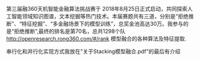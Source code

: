 第三届融360天机智能金融算法挑战赛于 2018年8月25日正式启动，共同探索人工智能领域知识图谱，文本挖掘等热门技术。本届赛题共有三道，分别是“拒绝推断”、“特征挖掘”、“多金融场景下的模型训练”，总奖金池高达30万。我参与的是“拒绝推断”,最终的排名是第70名，总共1298个队
http://openresearch.rong360.com/#/rank
模型融合的各种算法及特征提取.

串行化和并行化实现方式我放在"关于Stacking模型融合.pdf"的最后有介绍

